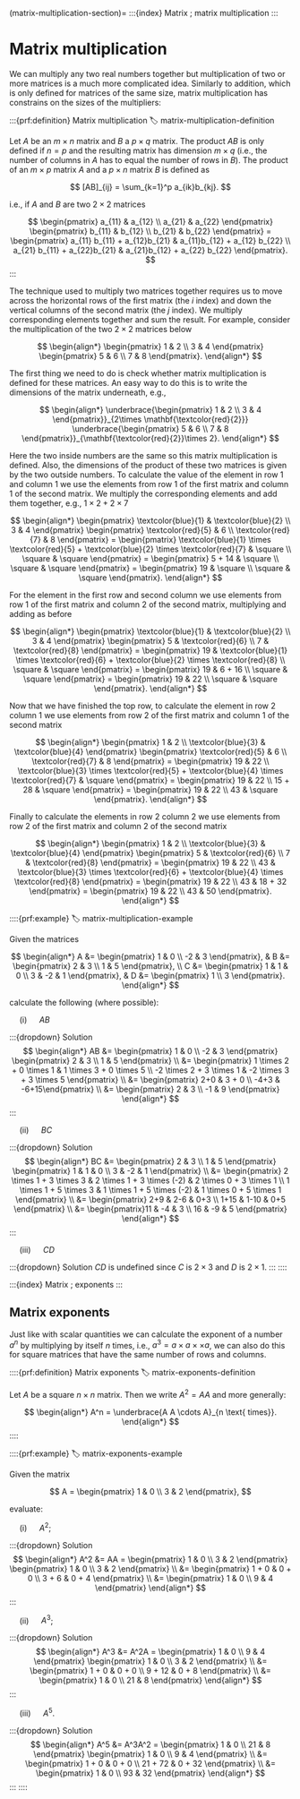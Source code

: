 (matrix-multiplication-section)=
:::{index} Matrix ; matrix multiplication
:::

# Matrix multiplication

We can multiply any two real numbers together but multiplication of two or more matrices is a much more complicated idea. Similarly to addition, which is only defined for matrices of the same size, matrix multiplication has constrains on the sizes of the multipliers:

:::{prf:definition} Matrix multiplication
:label: matrix-multiplication-definition

Let $A$ be an $m \times n$ matrix and $B$ a $p \times q$ matrix. The product $AB$ is only defined if $n = p$ and the resulting matrix has dimension $m \times q$ (i.e., the number of columns in $A$ has to equal the number of rows in $B$). The product of an $m\times p$ matrix $A$ and a $p\times n$ matrix $B$ is defined as

$$ [AB]_{ij} = \sum_{k=1}^p a_{ik}b_{kj}. $$

i.e., if $A$ and $B$ are two $2\times 2$ matrices

$$ \begin{pmatrix} 
    a_{11} & a_{12} \\
    a_{21} & a_{22} 
\end{pmatrix}
\begin{pmatrix} 
    b_{11} & b_{12} \\
    b_{21} & b_{22}
\end{pmatrix} =
\begin{pmatrix}
    a_{11} b_{11} + a_{12}b_{21} & a_{11}b_{12} + a_{12} b_{22} \\
    a_{21} b_{11} + a_{22}b_{21} & a_{21}b_{12} + a_{22} b_{22}
\end{pmatrix}. $$
:::

The technique used to multiply two matrices together requires us to move across the horizontal rows of the first matrix (the $i$ index) and down the vertical columns of the second matrix (the $j$ index). We multiply corresponding elements together and sum the result. For example, consider the multiplication of the two $2\times 2$ matrices below

$$ \begin{align*}
    \begin{pmatrix} 1 & 2 \\ 3 & 4 \end{pmatrix} \begin{pmatrix} 5 & 6 \\ 7 & 8 \end{pmatrix}.
\end{align*} $$

The first thing we need to do is check whether matrix multiplication is defined for these matrices. An easy way to do this is to write the dimensions of the matrix underneath, e.g.,

$$ \begin{align*}
    \underbrace{\begin{pmatrix} 1 & 2 \\ 3 & 4 \end{pmatrix}}_{2\times \mathbf{\textcolor{red}{2}}}
    \underbrace{\begin{pmatrix} 5 & 6 \\ 7 & 8 \end{pmatrix}}_{\mathbf{\textcolor{red}{2}}\times 2}.
\end{align*} $$

Here the two inside numbers are the same so this matrix multiplication is defined. Also, the dimensions of the product of these two matrices is given by the two outside numbers. To calculate the value of the element in row 1 and column 1 we use the elements from row 1 of the first matrix and column 1 of the second matrix. We multiply the corresponding elements and add them together, e.g., $1 \times 2 + 2 \times 7$

$$ \begin{align*}
    \begin{pmatrix} \textcolor{blue}{1} & \textcolor{blue}{2} \\ 3 & 4 \end{pmatrix}
    \begin{pmatrix} \textcolor{red}{5} & 6 \\ \textcolor{red}{7} & 8 \end{pmatrix} = 
    \begin{pmatrix} 
        \textcolor{blue}{1} \times \textcolor{red}{5} + \textcolor{blue}{2} \times \textcolor{red}{7} & \square \\
        \square & \square
    \end{pmatrix} 
    = \begin{pmatrix} 5 + 14 & \square \\ \square & \square \end{pmatrix}
    = \begin{pmatrix} 19 & \square \\ \square & \square \end{pmatrix}.
\end{align*} $$

For the element in the first row and second column we use elements from row 1 of the first matrix and column 2 of the second matrix, multiplying and adding as before

$$ \begin{align*}
    \begin{pmatrix} \textcolor{blue}{1} & \textcolor{blue}{2} \\ 3 & 4 \end{pmatrix}
    \begin{pmatrix} 5 & \textcolor{red}{6} \\ 7 & \textcolor{red}{8} \end{pmatrix} = 
    \begin{pmatrix} 
        19 & \textcolor{blue}{1} \times \textcolor{red}{6} + \textcolor{blue}{2} \times \textcolor{red}{8} \\
        \square & \square
    \end{pmatrix}
    = \begin{pmatrix} 19 & 6 + 16 \\ \square & \square \end{pmatrix}
    = \begin{pmatrix} 19 & 22 \\ \square & \square \end{pmatrix}.
\end{align*} $$

Now that we have finished the top row, to calculate the element in row 2 column 1 we use elements from row 2 of the first matrix and column 1 of the second matrix

$$ \begin{align*}
    \begin{pmatrix} 1 & 2 \\ \textcolor{blue}{3} & \textcolor{blue}{4} \end{pmatrix}
    \begin{pmatrix} \textcolor{red}{5} & 6 \\ \textcolor{red}{7} & 8 \end{pmatrix} = 
    \begin{pmatrix} 
        19 & 22 \\
        \textcolor{blue}{3} \times \textcolor{red}{5} + \textcolor{blue}{4} \times \textcolor{red}{7} & \square
    \end{pmatrix}
    = \begin{pmatrix} 19 & 22 \\ 15 + 28 & \square \end{pmatrix}
    = \begin{pmatrix} 19 & 22 \\ 43 & \square \end{pmatrix}.
\end{align*} $$

Finally to calculate the elements in row 2 column 2 we use elements from row 2 of the first matrix and column 2 of the second matrix

$$ \begin{align*}
    \begin{pmatrix} 1 & 2 \\ \textcolor{blue}{3} & \textcolor{blue}{4} \end{pmatrix}
    \begin{pmatrix} 5 & \textcolor{red}{6} \\ 7 & \textcolor{red}{8} \end{pmatrix} = 
    \begin{pmatrix} 
        19 & 22 \\
        43 & \textcolor{blue}{3} \times \textcolor{red}{6} + \textcolor{blue}{4} \times \textcolor{red}{8}
    \end{pmatrix}
    = \begin{pmatrix} 19 & 22 \\ 43 & 18 + 32 \end{pmatrix}
    = \begin{pmatrix} 19 & 22 \\ 43 & 50 \end{pmatrix}.
\end{align*} $$

::::{prf:example}
:label: matrix-multiplication-example

Given the matrices

$$ \begin{align*}
    A &= \begin{pmatrix} 1 & 0 \\ -2 & 3 \end{pmatrix}, &
    B &= \begin{pmatrix} 2 & 3 \\ 1 & 5 \end{pmatrix}, \\
    C &= \begin{pmatrix} 1 & 1 & 0 \\ 3 & -2 & 1 \end{pmatrix}, &
    D &= \begin{pmatrix} 1 \\ 3 \end{pmatrix}.
\end{align*} $$

calculate the following (where possible):

&emsp; (i) &emsp; $AB$

:::{dropdown} Solution
$$ \begin{align*}
    AB &= \begin{pmatrix} 1 & 0 \\ -2 & 3 \end{pmatrix} \begin{pmatrix} 2 & 3 \\ 1 & 5 \end{pmatrix} \\
    &= \begin{pmatrix} 1 \times 2 + 0 \times 1 & 1 \times 3 + 0 \times 5 \\ -2 \times 2 + 3 \times 1 & -2 \times 3 + 3 \times 5 \end{pmatrix} \\ 
    &= \begin{pmatrix} 2+0 & 3 + 0 \\ -4+3 & -6+15\end{pmatrix} \\
    &= \begin{pmatrix} 2 & 3 \\ -1 & 9 \end{pmatrix}
\end{align*} $$
:::

&emsp; (ii) &emsp; $BC$

:::{dropdown} Solution
$$ \begin{align*}
    BC &= \begin{pmatrix} 2 & 3 \\ 1 & 5 \end{pmatrix} \begin{pmatrix} 1 & 1 & 0 \\ 3 & -2 & 1 \end{pmatrix} \\
    &= \begin{pmatrix}
        2 \times 1 + 3 \times 3 & 2 \times 1 + 3 \times (-2) & 2 \times 0 + 3 \times 1 \\
        1 \times 1 + 5 \times 3 & 1 \times 1 + 5 \times (-2) & 1 \times 0 + 5 \times 1
    \end{pmatrix} \\
    &= \begin{pmatrix} 2+9 & 2-6 & 0+3 \\ 1+15 & 1-10 & 0+5 \end{pmatrix} \\
    &= \begin{pmatrix}11 & -4 & 3 \\ 16 & -9 & 5 \end{pmatrix}
\end{align*} $$
:::

&emsp; (iii) &emsp; $CD$

:::{dropdown} Solution
$CD$ is undefined since $C$ is $2\times 3$ and $D$ is $2\times 1$.
:::
::::

:::{index} Matrix ; exponents
:::

## Matrix exponents

Just like with scalar quantities we can calculate the exponent of a number $a^n$ by multiplying by itself $n$ times, i.e., $a^3 = a \times a \times \times a$, we can also do this for square matrices that have the same number of rows and columns. 

::::{prf:definition} Matrix exponents
:label: matrix-exponents-definition

Let $A$ be a square $n \times n$ matrix. Then we write $A^2=AA$ and more generally:

$$ \begin{align*}
    A^n = \underbrace{A A \cdots A}_{n \text{ times}}.
\end{align*} $$
::::

::::{prf:example}
:label: matrix-exponents-example

Given the matrix

$$ A = \begin{pmatrix} 1 & 0 \\ 3 & 2 \end{pmatrix}, $$

evaluate:

&emsp; (i) &emsp; $A^2$;

:::{dropdown} Solution
$$ \begin{align*}
    A^2 &= AA = \begin{pmatrix} 1 & 0 \\ 3 & 2 \end{pmatrix}
    \begin{pmatrix} 1 & 0 \\ 3 & 2 \end{pmatrix} \\
    &= \begin{pmatrix} 1 + 0 & 0 + 0 \\ 3 + 6 & 0 + 4 \end{pmatrix} \\
    &= \begin{pmatrix} 1 & 0 \\ 9 & 4 \end{pmatrix}
\end{align*} $$
:::

&emsp; (ii) &emsp; $A^3$;

:::{dropdown} Solution
$$ \begin{align*}
    A^3 &= A^2A = \begin{pmatrix} 1 & 0 \\ 9 & 4 \end{pmatrix}
    \begin{pmatrix} 1 & 0 \\ 3 & 2 \end{pmatrix} \\
    &= \begin{pmatrix} 1 + 0 & 0 + 0 \\ 9 + 12 & 0 + 8 \end{pmatrix} \\
    &= \begin{pmatrix} 1 & 0 \\ 21 & 8 \end{pmatrix}
\end{align*} $$
:::

&emsp; (iii) &emsp; $A^5$.

:::{dropdown} Solution
$$ \begin{align*}
    A^5 &= A^3A^2 = \begin{pmatrix} 1 & 0 \\ 21 & 8 \end{pmatrix}
    \begin{pmatrix} 1 & 0 \\ 9 & 4 \end{pmatrix} \\
    &= \begin{pmatrix} 1 + 0 & 0 + 0 \\ 21 + 72 & 0 + 32 \end{pmatrix} \\
    &= \begin{pmatrix} 1 & 0 \\ 93 & 32 \end{pmatrix}
\end{align*} $$
:::
::::
